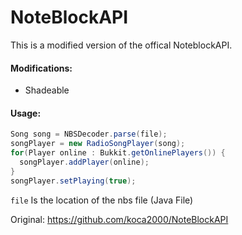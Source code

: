 # NoteBlockAPI
This is a modified version of the offical NoteblockAPI.

#### Modifications:
- Shadeable

#### Usage:
```java
Song song = NBSDecoder.parse(file);
songPlayer = new RadioSongPlayer(song);
for(Player online : Bukkit.getOnlinePlayers()) {
  songPlayer.addPlayer(online);
}
songPlayer.setPlaying(true);
```

`file` Is the location of the nbs file (Java File)

Original:
https://github.com/koca2000/NoteBlockAPI